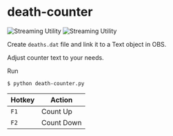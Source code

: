 # death-counter
![Streaming Utility](https://img.shields.io/badge/streaming-utility-green.svg?style=flat-square)
![Streaming Utility](https://img.shields.io/badge/obs-integration-green.svg?style=flat-square)

Create `deaths.dat` file and link it to a Text object in OBS.

Adjust counter text to your needs.

Run
```shell
$ python death-counter.py
```

Hotkey | Action
-- | --
`F1` | Count Up
`F2` | Count Down
